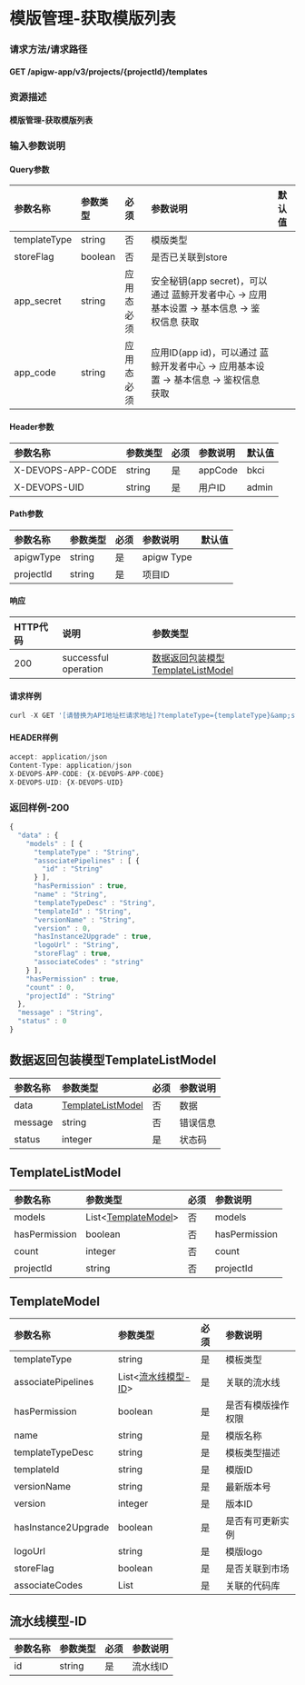 # 模版管理-获取模版列表

### 请求方法/请求路径

#### GET  /apigw-app/v3/projects/{projectId}/templates

### 资源描述

#### 模版管理-获取模版列表

### 输入参数说明

#### Query参数

| 参数名称 | 参数类型 | 必须 | 参数说明 | 默认值 |
| :--- | :--- | :--- | :--- | :--- |
| templateType | string | 否 | 模版类型 |  |
| storeFlag | boolean | 否 | 是否已关联到store |  |
| app\_secret | string | 应用态必须 | 安全秘钥\(app secret\)，可以通过 蓝鲸开发者中心 -&gt; 应用基本设置 -&gt; 基本信息 -&gt; 鉴权信息 获取 |  |
| app\_code | string | 应用态必须 | 应用ID\(app id\)，可以通过 蓝鲸开发者中心 -&gt; 应用基本设置 -&gt; 基本信息 -&gt; 鉴权信息 获取 |  |

#### Header参数

| 参数名称 | 参数类型 | 必须 | 参数说明 | 默认值 |
| :--- | :--- | :--- | :--- | :--- |
| X-DEVOPS-APP-CODE | string | 是 | appCode | bkci |
| X-DEVOPS-UID | string | 是 | 用户ID | admin |

#### Path参数

| 参数名称 | 参数类型 | 必须 | 参数说明 | 默认值 |
| :--- | :--- | :--- | :--- | :--- |
| apigwType | string | 是 | apigw Type |  |
| projectId | string | 是 | 项目ID |  |

#### 响应

| HTTP代码 | 说明 | 参数类型 |
| :--- | :--- | :--- |
| 200 | successful operation | [数据返回包装模型TemplateListModel](mo-ban-guan-li-huo-qu-mo-ban-lie-biao.md) |

#### 请求样例

```javascript
curl -X GET '[请替换为API地址栏请求地址]?templateType={templateType}&amp;storeFlag={storeFlag}&amp;app_secret={app_secret}&amp;app_code={app_code}'
```

#### HEADER样例

```javascript
accept: application/json
Content-Type: application/json
X-DEVOPS-APP-CODE: {X-DEVOPS-APP-CODE}
X-DEVOPS-UID: {X-DEVOPS-UID}
```

### 返回样例-200

```javascript
{
  "data" : {
    "models" : [ {
      "templateType" : "String",
      "associatePipelines" : [ {
        "id" : "String"
      } ],
      "hasPermission" : true,
      "name" : "String",
      "templateTypeDesc" : "String",
      "templateId" : "String",
      "versionName" : "String",
      "version" : 0,
      "hasInstance2Upgrade" : true,
      "logoUrl" : "String",
      "storeFlag" : true,
      "associateCodes" : "string"
    } ],
    "hasPermission" : true,
    "count" : 0,
    "projectId" : "String"
  },
  "message" : "String",
  "status" : 0
}
```

## 数据返回包装模型TemplateListModel

| 参数名称 | 参数类型 | 必须 | 参数说明 |
| :--- | :--- | :--- | :--- |
| data | [TemplateListModel](mo-ban-guan-li-huo-qu-mo-ban-lie-biao.md) | 否 | 数据 |
| message | string | 否 | 错误信息 |
| status | integer | 是 | 状态码 |

## TemplateListModel

| 参数名称 | 参数类型 | 必须 | 参数说明 |
| :--- | :--- | :--- | :--- |
| models | List&lt;[TemplateModel](mo-ban-guan-li-huo-qu-mo-ban-lie-biao.md)&gt; | 否 | models |
| hasPermission | boolean | 否 | hasPermission |
| count | integer | 否 | count |
| projectId | string | 否 | projectId |

## TemplateModel

| 参数名称 | 参数类型 | 必须 | 参数说明 |
| :--- | :--- | :--- | :--- |
| templateType | string | 是 | 模板类型 |
| associatePipelines | List&lt;[流水线模型-ID](mo-ban-guan-li-huo-qu-mo-ban-lie-biao.md)&gt; | 是 | 关联的流水线 |
| hasPermission | boolean | 是 | 是否有模版操作权限 |
| name | string | 是 | 模版名称 |
| templateTypeDesc | string | 是 | 模板类型描述 |
| templateId | string | 是 | 模版ID |
| versionName | string | 是 | 最新版本号 |
| version | integer | 是 | 版本ID |
| hasInstance2Upgrade | boolean | 是 | 是否有可更新实例 |
| logoUrl | string | 是 | 模版logo |
| storeFlag | boolean | 是 | 是否关联到市场 |
| associateCodes | List | 是 | 关联的代码库 |

## 流水线模型-ID

| 参数名称 | 参数类型 | 必须 | 参数说明 |
| :--- | :--- | :--- | :--- |
| id | string | 是 | 流水线ID |

